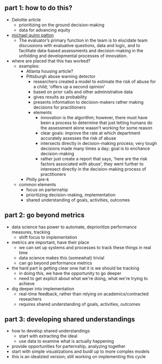 ## part 1: how to do this? 

- Deloitte article
  - prioritizing on the ground decision-making
  - data for advancing equity
- [michael quinn patton][1]
  - The evaluator’s primary function in the team is to elucidate team discussions with evaluative questions, data and logic, and to facilitate data-based assessments and decision-making in the unfolding and developmental processes of innovation.
- where are placed that this has worked?
  - examples:
    - Atlanta housing article?
    - Pittsburgh abuse warning detector
      - researchers created a model to estimate the risk of abuse for a child; 'offers up a second opinion'
      - based on prior calls and other administrative data
      - gives results as probability
      - presents information to decision-makers rather making decisions for practitioners
      - elements
        - innovation is the algorithm; however, there must have been a process to determine that just letting humans do the assessment alone waasn't working for some reason
        - clear goals: improve the rate at which department accurately assesses the risk of abuse
        - intersects directly in decision-making process; very tough decisions made many times a day; goal is to enchance decision-making
        - rather just create a report that says, 'here are the risk factors associated with abuse', they went further to interesect directly in the decision-making process of practitioners
    - Philly pre-k
  - common elements
    - focus on parternship
    - prioritizing decision-making, implementation
    - shared understanding of goals, activities, outcomes

## part 2: go beyond metrics

- data science has power to automate, deprioritize performance measures, tracking
  - shift focus to implementation
- metrics are important, have their place
  - we can set up systems and processes to track these things in real time
  - data science makes this (somewhat) trivial
  - can go beyond performance metrics
- the hard part is getting clear onw hat it is we should be tracking
  - in doing this, we have the opportunity to go deeper
  - need to get explicit about what we're doing, what we're trying to achieve
- dig deeper into implementation
  - real-time feedback, rather than relying on academics/contracted reseachers
  - requires shared understanding of goals, activities, outcomes

## part 3: developing shared understandings

- how to develop shared understandings
  - start with extracting the ideal
  - use data to examine what is actually happening
- provide opportunities for parternship, analyzing together
- start with simple visualizations and buidl up to more complex models
- this is an idealzied version; still working on implementing this cycle


[1]: https://nonprofitquarterly.org/2006/03/21/evaluation-for-the-way-we-work/
[2]: https://www.nytimes.com/2018/01/02/magazine/can-an-algorithm-tell-when-kids-are-in-danger.html